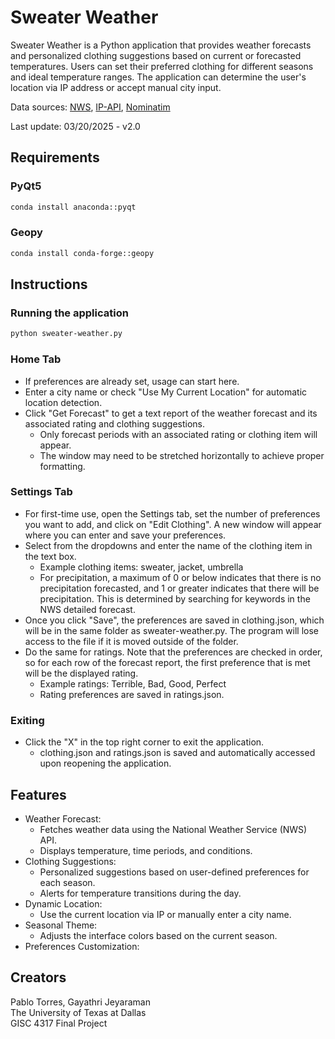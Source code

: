 # Sweater Weather

Sweater Weather is a Python application that provides weather forecasts and personalized clothing suggestions based on current or forecasted temperatures. Users can set their preferred clothing for different seasons and ideal temperature ranges. The application can determine the user's location via IP address or accept manual city input.

Data sources: [NWS](https://www.weather.gov/documentation/services-web-api), [IP-API](https://ip-api.com/), [Nominatim](https://nominatim.org/)

Last update: 03/20/2025 - v2.0

## Requirements

### PyQt5

```bash
conda install anaconda::pyqt
```

### Geopy
```bash
conda install conda-forge::geopy
```
## Instructions

### Running the application

```bash
python sweater-weather.py
```

### Home Tab
* If preferences are already set, usage can start here.
* Enter a city name or check "Use My Current Location" for automatic location detection.
* Click "Get Forecast" to get a text report of the weather forecast and its associated rating and clothing suggestions.
    * Only forecast periods with an associated rating or clothing item will appear.
    * The window may need to be stretched horizontally to achieve proper formatting.

### Settings Tab
* For first-time use, open the Settings tab, set the number of preferences you want to add, and click on "Edit Clothing". A new window will appear where you can enter and save your preferences.
* Select from the dropdowns and enter the name of the clothing item in the text box.
    * Example clothing items: sweater, jacket, umbrella
    * For precipitation, a maximum of 0 or below indicates that there is no precipitation forecasted, and 1 or greater indicates that there will be precipitation. This is determined by searching for keywords in the NWS detailed forecast.
* Once you click "Save", the preferences are saved in clothing.json, which will be in the same folder as sweater-weather.py. The program will lose access to the file if it is moved outside of the folder.
* Do the same for ratings. Note that the preferences are checked in order, so for each row of the forecast report, the first preference that is met will be the displayed rating.
    * Example ratings: Terrible, Bad, Good, Perfect
    * Rating preferences are saved in ratings.json.

### Exiting
* Click the "X" in the top right corner to exit the application.
    * clothing.json and ratings.json is saved and automatically accessed upon reopening the application.

## Features

* Weather Forecast:
    * Fetches weather data using the National Weather Service (NWS) API.
    * Displays temperature, time periods, and conditions.
* Clothing Suggestions:
    * Personalized suggestions based on user-defined preferences for each season.
    * Alerts for temperature transitions during the day.
* Dynamic Location:
    * Use the current location via IP or manually enter a city name.
* Seasonal Theme:
    * Adjusts the interface colors based on the current season.
* Preferences Customization:

## Creators

Pablo Torres, Gayathri Jeyaraman    
The University of Texas at Dallas    
GISC 4317 Final Project
